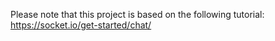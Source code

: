 Please note that this project is based on the following tutorial: https://socket.io/get-started/chat/
